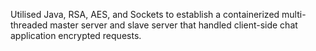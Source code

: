 Utilised Java, RSA, AES, and Sockets to establish a containerized multi-threaded master server and slave server 
that handled client-side chat application encrypted requests.
